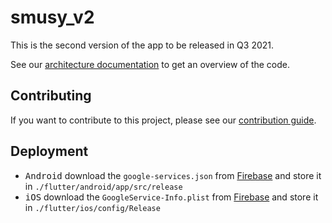 # smusy_v2

This is the second version of the app to be released in Q3 2021.

See our [architecture documentation](./Supporting%20Documents/architecture.md) to get an overview of the code.

## Contributing

If you want to contribute to this project, please see our [contribution guide](contributing.md).

## Deployment

- <kbd>Android</kbd> download the `google-services.json` from [Firebase](https://console.firebase.google.com/u/0/project/smusy-prod/settings/general/android:app.smusy) and store it in `./flutter/android/app/src/release`
- <kbd>iOS</kbd> download the `GoogleService-Info.plist` from [Firebase](https://console.firebase.google.com/u/0/project/smusy-prod/settings/general/ios:app.smusy) and store it in `./flutter/ios/config/Release`
